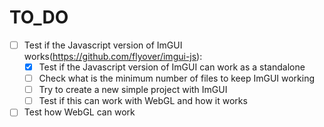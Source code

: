 # TO_DO

- [ ] Test if the Javascript version of ImGUI works(https://github.com/flyover/imgui-js):
    - [x] Test if the Javascript version of ImGUI can work as a standalone
    - [ ] Check what is the minimum number of files to keep ImGUI working
    - [ ] Try to create a new simple project with ImGUI
    - [ ] Test if this can work with WebGL and how it works
- [ ] Test how WebGL can work